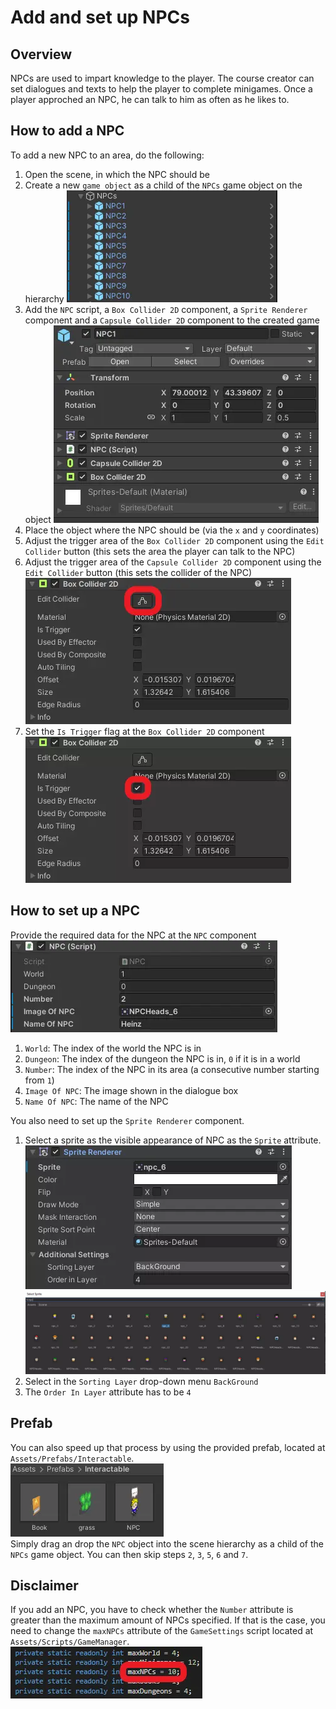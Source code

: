 # Add and set up NPCs

## Overview

NPCs are used to impart knowledge to the player. The course creator can set dialogues and texts to help the player to complete minigames. Once a player approched an NPC, he can talk to him as often as he likes to.

## How to add a NPC

To add a new NPC to an area, do the following:

1. Open the scene, in which the NPC should be
2. Create a new `game object` as a child of the `NPCs` game object on the hierarchy
![Hierarchy view](assets/npc-hierarchy-view.webp)
3. Add the `NPC` script, a `Box Collider 2D` component, a `Sprite Renderer` component and a `Capsule Collider 2D` component to the created game object
![Inspector view](assets/npc-inspector-view.webp)
4. Place the object where the NPC should be (via the `x` and `y` coordinates)
5. Adjust the trigger area of the `Box Collider 2D` component using the `Edit Collider` button (this sets the area the player can talk to the NPC)
6. Adjust the trigger area of the `Capsule Collider 2D` component using the `Edit Collider` button (this sets the collider of the NPC)  
![Collider component](assets/npc-collider-component.webp)
7. Set the `Is Trigger` flag at the `Box Collider 2D` component  
![Trigger flag](assets/npc-trigger-flag.webp)

## How to set up a NPC

Provide the required data for the NPC at the `NPC` component  
![Script component](assets/npc-script-component.webp)

1. `World`: The index of the world the NPC is in  
2. `Dungeon`: The index of the dungeon the NPC is in, `0` if it is in a world
3. `Number`: The index of the NPC in its area (a consecutive number starting from `1`)
4. `Image Of NPC`: The image shown in the dialogue box
5. `Name Of NPC`: The name of the NPC

You also need to set up the `Sprite Renderer` component.

1. Select a sprite as the visible appearance of NPC as the `Sprite` attribute.  
![Animator component](assets/npc-sprite-renderer-component.webp)  
![Animator selection](assets/npc-sprite-renderer-selection.webp)  
2. Select in the `Sorting Layer` drop-down menu `BackGround`
3. The `Order In Layer` attribute has to be `4`

## Prefab

You can also speed up that process by using the provided prefab, located at `Assets/Prefabs/Interactable`.  
![Prefab](assets/npc-prefab.webp)  
Simply drag an drop the `NPC` object into the scene hierarchy as a child of the `NPCs` game object.
You can then skip steps `2`, `3`, `5`, `6` and `7`.

## Disclaimer

If you add an NPC, you have to check whether the `Number` attribute is greater than the maximum amount of NPCs specified. If that is the case, you need to change the `maxNPCs` attribute of the `GameSettings` script located at `Assets/Scripts/GameManager`.  
![Prefabs](assets/npc-game-settings.webp)

